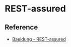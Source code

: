 # REST-assured

## Reference

- [Baeldung - REST-assured](https://www.baeldung.com/rest-assured-tutorial)
